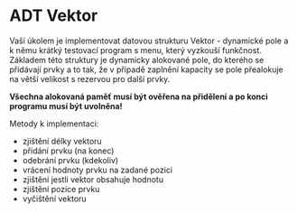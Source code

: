 # ADT Vektor #
Vaší úkolem je implementovat datovou strukturu Vektor - dynamické pole a k němu krátký testovací program s menu, který vyzkouší funkčnost. Základem této struktury je dynamicky alokované pole, do kterého se přidávají prvky a to tak, že v případě zaplnění kapacity se pole přealokuje na větší velikost s rezervou pro další prvky.

**Všechna alokovaná paměť musí být ověřena na přidělení a po konci programu musí být uvolněna!**

Metody k implementaci:

- zjištění délky vektoru
- přidání prvku (na konec)
- odebrání prvku (kdekoliv)
- vrácení hodnoty prvku na zadané pozici
- zjištění jestli vektor obsahuje hodnotu
- zjištění pozice prvku
- vyčištění vektoru